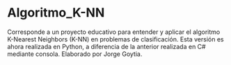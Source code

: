 # Algoritmo_K-NN

Corresponde a un proyecto educativo para entender y aplicar el algoritmo K-Nearest Neighbors (K-NN) en problemas de clasificación. Esta versión es ahora realizada en Python, a diferencia de la anterior realizada en C# mediante consola.
Elaborado por Jorge Goytia.
